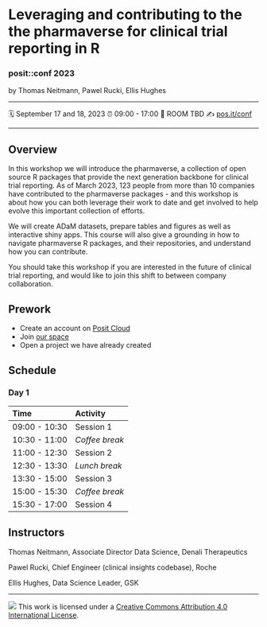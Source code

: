 Leveraging and contributing to the the pharmaverse for clinical trial reporting in R
================

### posit::conf 2023

by Thomas Neitmann, Pawel Rucki, Ellis Hughes

-----

:spiral_calendar: September 17 and 18, 2023
:alarm_clock:     09:00 - 17:00
:hotel:           ROOM TBD
:writing_hand:    [pos.it/conf](http://pos.it/conf)

-----

## Overview

In this workshop we will introduce the pharmaverse, a collection of open source R packages that provide the next generation backbone for clinical trial reporting. As of March 2023, 123 people from more than 10 companies have contributed to the pharmaverse packages - and this workshop is about how you can both leverage their work to date and get involved to help evolve this important collection of efforts.

We will create ADaM datasets, prepare tables and figures as well as interactive shiny apps. This course will also give a grounding in how to navigate pharmaverse R packages, and their repositories, and understand how you can contribute.

You should take this workshop if you are interested in the future of clinical trial reporting, and would like to join this shift to between company collaboration.

## Prework

- Create an account on [Posit Cloud](https://posit.cloud/)
- Join [our space](https://posit.cloud/spaces/397259/join?access_code=rrxhlR4OnIpT1sflVPezGm4rLVUUk-WZhbruiTGC)
- Open a project we have already created

## Schedule

### Day 1

| Time          | Activity         |
| :------------ | :--------------- |
| 09:00 - 10:30 | Session 1        |
| 10:30 - 11:00 | *Coffee break*   |
| 11:00 - 12:30 | Session 2        |
| 12:30 - 13:30 | *Lunch break*    |
| 13:30 - 15:00 | Session 3        |
| 15:00 - 15:30 | *Coffee break*   |
| 15:30 - 17:00 | Session 4        |

## Instructors

Thomas Neitmann, Associate Director Data Science, Denali Therapeutics

Pawel Rucki, Chief Engineer (clinical insights codebase), Roche

Ellis Hughes, Data Science Leader, GSK

-----

![](https://i.creativecommons.org/l/by/4.0/88x31.png) This work is
licensed under a [Creative Commons Attribution 4.0 International
License](https://creativecommons.org/licenses/by/4.0/).
